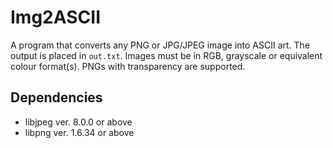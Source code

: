 # Img2ASCII
A program that converts any PNG or JPG/JPEG image into ASCII art. 
The output is placed in `out.txt`.
Images must be in RGB, grayscale or equivalent colour format(s).
PNGs with transparency are supported.

## Dependencies
- libjpeg ver. 8.0.0 or above
- libpng ver. 1.6.34 or above
